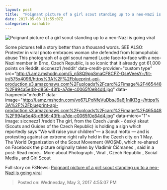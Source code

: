 ```yaml
---
layout: post
title:  "Poignant picture of a girl scout standing up to a neo-Nazi is going viral"
date: 2017-05-03 11:55:07Z
categories: mashable
---
```


![Poignant picture of a girl scout standing up to a neo-Nazi is going viral](http://i.amz.mshcdn.com/WEtPc54A4zPil_y7Aj62abhihjc=/1200x630/2017%2F05%2F03%2F3a%2F696644570be04323a16384719bcb6717.f3495.jpg)

Some pictures tell a story better than a thousand words. SEE ALSO: Protester in viral photo embraces woman she defended from Islamophobic abuse This photograph of a girl scout named Lucie face-to-face with a neo-Nazi member in Brno, Czech Republic, is so iconic that it already got 61,000 points on Reddit. siccnezz1 /reddit' data-credit-provider="custom type" src="http://i.amz.mshcdn.com/5_n58Q9ppSmaCF8CFZ-OseVeesY=/fit-in/575x4096/https%3A%2F%2Fblueprint-api-production.s3.amazonaws.com%2Fuploads%2Fcard%2Fimage%2F465448%2F994a5e48-d856-43fb-a7de-c0065f0e84d4.jpg" data-fragment="m!cd5f" data-image="http://i.amz.mshcdn.com/vo67LPoNfeVuDbsJ6a6j1nlKl3g=/https%3A%2F%2Fblueprint-api-production.s3.amazonaws.com%2Fuploads%2Fcard%2Fimage%2F465448%2F994a5e48-d856-43fb-a7de-c0065f0e84d4.jpg" data-micro="1"> Image: siccnezz1 /reddit The girl, from the Czech Junák - český skaut (Scouts and Guides of the Czech Republic) is holding a sign which reportedly says "We will raise your children"— a Scout motto — and is protesting against an extreme right rally held in the Czech city on 1 May. The World Organization of the Scout Movement (WOSM), which re-shared on Facebook the picture originally taken by Vladimír Čičmanec , said in a post: Read more... More about Photograph , Viral , Czech Republic , Social Media , and Girl Scout


Full story on F3News: [Poignant picture of a girl scout standing up to a neo-Nazi is going viral](http://www.f3nws.com/n/S2DUrE)

> Posted on: Wednesday, May 3, 2017 4:55:07 PM
